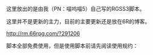 这里放出的是由我（PN：喵呜喵5）自己写的RGSS3脚本。

这里并不是更新的主力，目前的主要更新还是放在6R的博客。

http://rm.66rpg.com/?291206

脚本全部免费使用，但是使用脚本前请先阅读使用规约：
